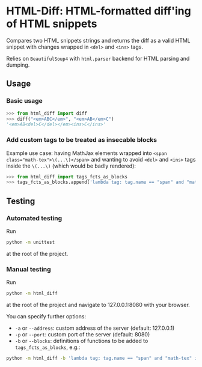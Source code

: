 # HTML-Diff: HTML-formatted diff'ing of HTML snippets

Compares two HTML snippets strings and returns the diff as a valid HTML snippet with changes wrapped in ```<del>``` and ```<ins>``` tags.

Relies on ```BeautifulSoup4``` with ```html.parser``` backend for HTML parsing and dumping.


## Usage

### Basic usage

```python
>>> from html_diff import diff
>>> diff("<em>ABC</em>", "<em>AB</em>C")
'<em>AB<del>C</del></em><ins>C</ins>'
```


### Add custom tags to be treated as insecable blocks

Example use case: having MathJax elements wrapped into ```<span class="math-tex">\(...\)</span>``` and wanting to avoid ```<del>``` and ```<ins>``` tags inside the ```\(...\)``` (which would be badly rendered):

```python
>>> from html_diff import tags_fcts_as_blocks
>>> tags_fcts_as_blocks.append('lambda tag: tag.name == "span" and "math-tex" in tag.attrs.get("class", [])')
```


## Testing

### Automated testing

Run

```bash
python -m unittest
```

at the root of the project.


### Manual testing

Run

```bash
python -m html_diff
```

at the root of the project and navigate to 127.0.0.1:8080 with your browser.

You can specify further options:

- ```-a``` or ```--address```: custom address of the server (default: 127.0.0.1)
- ```-p``` or ```--port```: custom port of the server (default: 8080)
- ```-b``` or ```--blocks```: definitions of functions to be added to ```tags_fcts_as_blocks```, e.g.:

```bash
python -m html_diff -b 'lambda tag: tag.name == "span" and "math-tex" in tag.attrs.get("class", [])'
```

